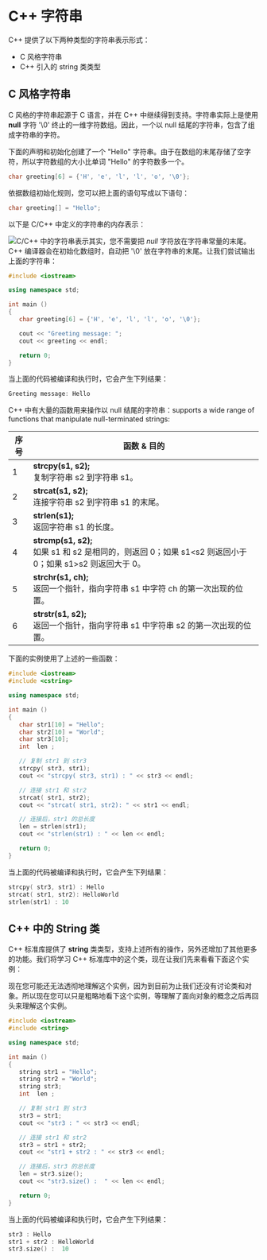 # C++ 字符串

C++ 提供了以下两种类型的字符串表示形式：

 * C 风格字符串
 * C++ 引入的 string 类类型

## C 风格字符串

C 风格的字符串起源于 C 语言，并在 C++ 中继续得到支持。字符串实际上是使用  **null**  字符 '\0' 终止的一维字符数组。因此，一个以 null 结尾的字符串，包含了组成字符串的字符。

下面的声明和初始化创建了一个 "Hello" 字符串。由于在数组的末尾存储了空字符，所以字符数组的大小比单词 "Hello" 的字符数多一个。

```C++
char greeting[6] = {'H', 'e', 'l', 'l', 'o', '\0'};
```

依据数组初始化规则，您可以把上面的语句写成以下语句：

```C++
char greeting[] = "Hello";
```

以下是 C/C++ 中定义的字符串的内存表示：

![C/C++ 中的字符串表示](images/string_representation.jpg)其实，您不需要把  _null_  字符放在字符串常量的末尾。C++ 编译器会在初始化数组时，自动把 '\0' 放在字符串的末尾。让我们尝试输出上面的字符串：

```C++
#include <iostream>

using namespace std;

int main ()
{
   char greeting[6] = {'H', 'e', 'l', 'l', 'o', '\0'};

   cout << "Greeting message: ";
   cout << greeting << endl;

   return 0;
}
```

当上面的代码被编译和执行时，它会产生下列结果：

```C++
Greeting message: Hello
```

C++ 中有大量的函数用来操作以 null 结尾的字符串：supports a wide range of functions that manipulate null-terminated strings:

| 序号 | 函数 &amp; 目的 |
| ---- | ---- |
| 1 | **strcpy(s1, s2);**<br/>复制字符串 s2 到字符串 s1。 |
| 2 | **strcat(s1, s2);**<br/>连接字符串 s2 到字符串 s1 的末尾。 |
| 3 | **strlen(s1);**<br/>返回字符串 s1 的长度。 |
| 4 | **strcmp(s1, s2);**<br/>如果 s1 和 s2 是相同的，则返回 0；如果 s1&lt;s2 则返回小于 0；如果 s1&gt;s2 则返回大于 0。 |
| 5 | **strchr(s1, ch);**<br/>返回一个指针，指向字符串 s1 中字符 ch 的第一次出现的位置。 |
| 6 | **strstr(s1, s2);**<br/>返回一个指针，指向字符串 s1 中字符串 s2 的第一次出现的位置。 |

下面的实例使用了上述的一些函数：

```C++
#include <iostream>
#include <cstring>

using namespace std;

int main ()
{
   char str1[10] = "Hello";
   char str2[10] = "World";
   char str3[10];
   int  len ;

   // 复制 str1 到 str3
   strcpy( str3, str1);
   cout << "strcpy( str3, str1) : " << str3 << endl;

   // 连接 str1 和 str2
   strcat( str1, str2);
   cout << "strcat( str1, str2): " << str1 << endl;

   // 连接后，str1 的总长度
   len = strlen(str1);
   cout << "strlen(str1) : " << len << endl;

   return 0;
}
```

当上面的代码被编译和执行时，它会产生下列结果：

```C++
strcpy( str3, str1) : Hello
strcat( str1, str2): HelloWorld
strlen(str1) : 10
```

## C++ 中的 String 类

C++ 标准库提供了  **string**  类类型，支持上述所有的操作，另外还增加了其他更多的功能。我们将学习 C++ 标准库中的这个类，现在让我们先来看看下面这个实例：

现在您可能还无法透彻地理解这个实例，因为到目前为止我们还没有讨论类和对象。所以现在您可以只是粗略地看下这个实例，等理解了面向对象的概念之后再回头来理解这个实例。

```C++
#include <iostream>
#include <string>

using namespace std;

int main ()
{
   string str1 = "Hello";
   string str2 = "World";
   string str3;
   int  len ;

   // 复制 str1 到 str3
   str3 = str1;
   cout << "str3 : " << str3 << endl;

   // 连接 str1 和 str2
   str3 = str1 + str2;
   cout << "str1 + str2 : " << str3 << endl;

   // 连接后，str3 的总长度
   len = str3.size();
   cout << "str3.size() :  " << len << endl;

   return 0;
}
```

当上面的代码被编译和执行时，它会产生下列结果：

```C++
str3 : Hello
str1 + str2 : HelloWorld
str3.size() :  10
```
